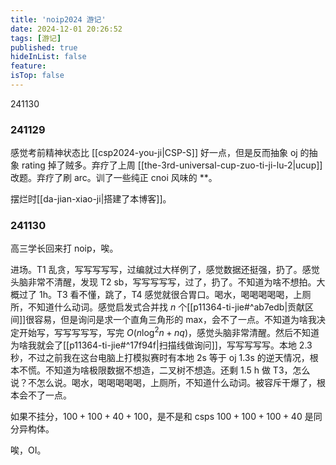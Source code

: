 ```yaml
---
title: 'noip2024 游记'
date: 2024-12-01 20:26:52
tags: [游记]
published: true
hideInList: false
feature: 
isTop: false
---
```

241130

### 241129

感觉考前精神状态比 [[csp2024-you-ji|CSP-S]] 好一点，但是反而抽象 oj 的抽象 rating 掉了贼多。弃疗了上周 [[the-3rd-universal-cup-zuo-ti-ji-lu-2|ucup]] 改题。弃疗了刷 arc。训了一些纯正 cnoi 风味的 **。

摆烂时[[da-jian-xiao-ji|搭建了本博客]]。
### 241130

高三学长回来打 noip，唉。

进场。T1 乱贪，写写写写写，过编就过大样例了，感觉数据还挺强，扔了。感觉头脑非常不清醒，发现 T2 sb，写写写写写，过了，扔了。不知道为啥不想拍。大概过了 1h。T3 看不懂，跳了，T4 感觉就很合胃口。喝水，喝喝喝喝喝，上厕所，不知道什么动词。感觉启发式合并找 $n$ 个[[p11364-ti-jie#^ab7edb|贡献区间]]很容易，但是询问是求一个直角三角形的 max，会不了一点。不知道为啥我决定开始写，写写写写写，写完 $O(n\log^2 n+nq)$，感觉头脑非常清醒。然后不知道为啥我就会了[[p11364-ti-jie#^17f94f|扫描线做询问]]，写写写写写。本地 $2.3$ 秒，不过之前我在这台电脑上打模拟赛时有本地 2s 等于 oj 1.3s 的逆天情况，根本不慌。不知道为啥极限数据不想造，二叉树不想造。还剩 1.5 h 做 T3，怎么说？不怎么说。喝水，喝喝喝喝喝，上厕所，不知道什么动词。被容斥干爆了，根本会不了一点。

如果不挂分，$100+100+40+100$，是不是和 csps $100+100+100+40$ 是同分异构体。

唉，OI。